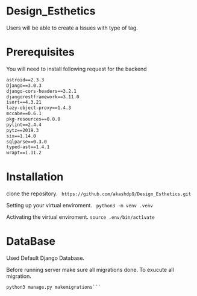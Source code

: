 # Design_Esthetics
Users will be able to create a Issues with type of tag.
# Prerequisites
You will need to install following request for the backend
``` asgiref==3.2.3
astroid==2.3.3
Django==3.0.3
django-cors-headers==3.2.1
djangorestframework==3.11.0
isort==4.3.21
lazy-object-proxy==1.4.3
mccabe==0.6.1
pkg-resources==0.0.0
pylint==2.4.4
pytz==2019.3
six==1.14.0
sqlparse==0.3.0
typed-ast==1.4.1
wrapt==1.11.2
```
# Installation
clone the repository.
``` https://github.com/akashdp9/Design_Esthetics.git```

Setting up your virtual enviroment.
``` python3 -m venv .venv```

Activating the virtual enviroment.
```source .env/bin/activate```

# DataBase

Used Default Django Database.

Before running server make sure all migrations done. To exucute all migration.

``` python3 manage.py migrate
python3 manage.py makemigrations```
